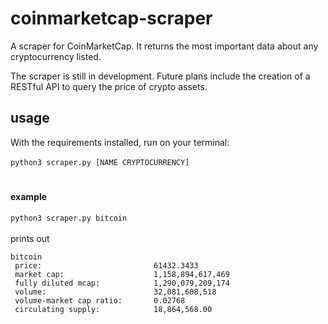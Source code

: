 # coinmarketcap-scraper
A scraper for CoinMarketCap. It returns the most important data about any cryptocurrency listed.

The scraper is still in development. Future plans include the creation of a RESTful API to query the price of crypto assets.

## usage
With the requirements installed, run on your terminal: <br /><br />
`python3 scraper.py [NAME CRYPTOCURRENCY]`
#
#### example
`python3 scraper.py bitcoin`<br /><br />
prints out 
```
bitcoin
 price:                         61432.3433 
 market cap:                    1,158,894,617,469 
 fully diluted mcap:            1,290,079,209,174 
 volume:                        32,081,608,518 
 volume-market cap ratio:       0.02768 
 circulating supply:            18,864,568.00 
```

